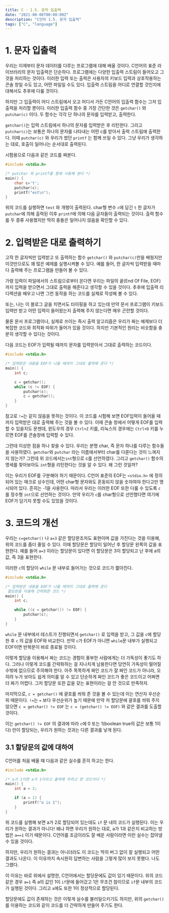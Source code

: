 ```yaml
---
title: C - 1.5. 문자 입출력
date: "2021-08-06T00:00:00Z"
description: "C언어 1.5. 문자 입출력"
tags: ["C", "language"]
---
```

# 1. 문자 입출력
우리는 이제부터 문자 데이터를 다루는 프로그램에 대해 배울 것이다.
C언어의 표준 라이브러리의 문자 입출력은 단순하다. 프로그램에는 다양한 입출력 스트림이 들어오고 그것을 처리하는 것이다.
이러한 입력 또는 출력은 사용자의 키보드 입력과 상호작용하는 콘솔 창일 수도 있고, 어떤 파일일 수도 있다.
입출력 스트림을 어디로 연결할 것인지에 대해서도 추후에 다룰 것이다.

하지만 그 입출력이 어디 스트림에서 오고 어디서 가든 C언어의 입출력 함수는 그저 입출력을 처리할 뿐이다.
이러한 입출력 함수 중 가장 간단한 것은 `getchar()` 와 `putchar(c)` 이다.
두 함수는 각각 단 하나의 문자를 입력받고, 출력한다.

`getchar()`는 입력 스트림에서 하나의 문자를 입력받은 후 리턴한다. 그리고 `putchar(c)`는 보통은 하나의 문자를 나타내는 어떤 c를 받아서 출력 스트림에 출력한다. 이때 `putchar(c)` 와 우리가 썼던 `printf` 는 함께 쓰일 수 있다. 그냥 우리가 생각하는 대로, 호출이 일어나는 순서대로 출력된다.

시험용으로 다음과 같은 코드를 짜본다.

```c
#include <stdio.h>

/* putchar 와 printf를 함께 사용해 본다 */
main() {
    char c='t';
    putchar(c);
    printf("est\n");
}
```

위의 코드를 실행하면 `test` 와 개행이 출력된다. char형 변수 `c`에 담긴 `t` 한 글자가 `putchar`에 의해 출력된 이후 `printf`에 의해 다음 글자들이 출력되는 것이다. 출력 함수를 두 종류 사용했지만 딱히 충돌은 일어나지 않음을 확인할 수 있다.

# 2. 입력받은 대로 출력하기

고작 한 글자씩만 입력받고 또 출력하는 함수 `getchar()` 와 `putchar(c)`만을 배웠지만 이것만으로도 꽤 많은 예제를 실행시켜볼 수 있다. 예를 들어, 한 글자씩 입력받을 때마다 출력해 주는 프로그램을 만들어 볼 수 있다.

가령 입력이 파일에서의 스트림으로부터 온다면 우리는 파일의 끝(End Of File, EOF)까지 입력을 받으면서 그대로 출력을 해준다고 생각할 수 있을 것이다. 추후에 입출력 리디렉션을 배우고 나면 그런 동작을 하는 코드를 실제로 작성해 볼 수 있다.

또는, 나는 이 블로그 글을 치면서도 타이핑을 하고 있는데 만약 문서 프로그램이 키보드 입력만 받고 어떤 입력이 들어왔는지 출력해 주지 않는다면 매우 곤란할 것이다. 

물론 문서 프로그램이나, 실제로 쓰이는 즉시 출력 알고리즘은 우리가 짜는 예제보다 더 복잡한 코드와 최적화 따위가 들어가 있을 것이다. 하지만 기본적인 원리는 비슷함을 충분히 생각할 수 있다는 것이다.

다음 코드는 EOF가 입력될 때까지 문자를 입력받아서 그대로 출력하는 코드이다.

```c
#include <stdio.h>

/* 입력받은 내용을 EOF가 나올 때까지 그대로 출력해 준다 */
main() {
    int c;

    c = getchar();
    while (c != EOF) {
        putchar(c);
        c = getchar();
    }
}
```

참고로 `!=`는 같지 않음을 뜻하는 것이다. 이 코드를 시험해 보면 EOF입력이 들어올 때까지 입력받은 대로 출력해 주는 것을 볼 수 있다. 이때 콘솔 창에서 어떻게 EOF를 입력할 수 있을지도 문젠데, 윈도우의 경우 `Ctrl+Z` 키를, 리눅스의 경우에는 `Ctrl+D` 키를 누르면 EOF를 콘솔창에 입력할 수 있다.

그런데 이상한 점을 하나 찾을 수 있다. 우리는 분명 char, 즉 문자 하나를 다루는 함수들을 사용하였다. `getchar`와 `putchar` 라는 이름에서부터 char를 다룬다는 것이 느껴지지 않는가? 그런데 위 코드에서는`int`형으로 c를 선언하였다. 그리고 `getchar()` 함수의 명세를 찾아보아도 `int`형을 리턴한다는 것을 알 수 있다. 왜 그런 것일까?

이는 우리가 EOF를 구분해야 하기 때문이다. C언어 표준의 EOF는 `<stdio.h>` 에 정의되어 있는 매크로 상수인데, 어떤 char형 문자와도 혼동되지 않을 숫자여야 한다고만 명시되어 있다. 흔히는 -1을 사용한다. 따라서 우리는 이러한 EOF 또한 다룰 수 있도록 `c`를 정수형 `int`으로 선언하는 것이다. 만약 우리가 `c`를 char형으로 선언했다면 여기에 EOF가 담기지 못할 수도 있었을 것이다.

# 3. 코드의 개선

우리는 `c=getchar()` 나 `a=3` 같은 할당문조차도 표현이며 값을 가진다는 것을 이용해, 위의 코드를 좀더 줄일 수 있다. 이때 할당문은 할당이 일어난 후 할당문 왼쪽의 값을 표현한다. 예를 들어 `a=3` 이라는 할당문이 있다면 이 할당문은 3이 할당되고 난 후에 a의 값, 즉 3을 표현한다.

이러한 `c`의 할당이 `while` 문 내부로 들어가는 것으로 코드가 짧아진다.

```c
#include <stdio.h>

/* 입력받은 내용을 EOF가 나올 때까지 그대로 출력해 준다
 할당문을 이용해 간략화한 코드 */
main() {
    int c;

    while ((c = getchar()) != EOF) {
        putchar(c);
    }
}
```

`while` 문 내부에서 테스트가 진행되면서 `getchar()` 로 입력을 받고, 그 값을 `c`에 할당한 후 `c` 의 값을 EOF와 비교한다. 만약 `c`가 EOF가 아니면 `while`문 내부가 실행되고 EOF이면 반복문이 바로 종료될 것이다.

이렇게 할당을 이용해서 짜는 코드는 경험이 풍부한 사람에게는 더 가독성이 좋기도 하다. 그러나 이렇게 코드를 간략화하는 걸 지나치게 남용한다면 당연히 가독성이 떨어질 수밖에 없으므로 주의해야 한다. 아주 똑똑하게 짜인 코드가 잘 짜인 코드가 아니라, 오히려 누가 보아도 쉽게 의미를 알 수 있고 단순하게 짜인 코드가 좋은 코드이고 어쩌면 더 짜기 어렵다. 그저 할당문 또한 값을 갖는 표현이라는 걸 안 것으로 만족하자.

마지막으로,  `c = getchar()` 에 괄호를 씌워 준 것을 볼 수 있는데 이는 연산자 우선순위 때문이다. `!=`는 `=`  보다 우선순위가 높기 때문에 만약 저 할당문에 괄호를 씌워 주지 않으면 `c = getchar() != EOF` 는 `c = (getchar() != EOF)` 와 같은 결과를 도출할 것이다. 

이는 `getchar() != EOF` 의 결과에 따라 `c`에 0 또는 1(boolean true의 값은 보통 1이다) 만이 할당되는, 우리가 원하는 것과는 다른 결과를 낳게 된다.

## 3.1 할당문의 값에 대하여

C언어를 처음 배울 때 다음과 같은 실수를 흔히 하고는 한다.

```c
#include <stdio.h>

/* a가 1이면 a가 1이라고 출력해 주려고 한 코드이다 */
main() {
    int a = 2;

    if (a = 1) {
        printf("a is 1");
    }
}
```

위 코드를 실행해 보면 a가 2로 할당되어 있는데도 `if` 문 내의 코드가 실행된다. 이는 우리가 원하는 결과가 아니다! 왜냐 하면 우리가 원하는 대로, a가 1과 같은지 비교하는 방법은 `a==1` 이기 때문이다. C언어를 조금이라도 잘 배운 사람이라면 이런 실수는 잡아낼 수 있을 것이다.

하지만, 우리가 원하는 결과는 아니더라도 이 코드는 딱히 버그 없이 잘 실행되고 어떤 결과도 나온다. 이 이유까지 속시원히 답변하는 사람을 그렇게 많이 보지 못했다. 나도 그랬다.

이 이유는 바로 위에서 설명한, C언어에서는 할당문에도 값이 있기 때문이다. 위의 코드 같은 경우 `a=1` 즉 a의 값인 1이 `if`문에 들어갔고 1은 무조건 참이므로 `if`문 내부의 코드가 실행된 것이다. 그리고 `a`에도 또한 1이 정상적으로 할당된다. 

할당문에도 값이 존재하는 것은 이렇게 실수를 불러일으키기도 하지만, 위의 `getchar()` 를 이용하는 코드와 같이 코드를 더 간략하게 만들어 주기도 한다.

